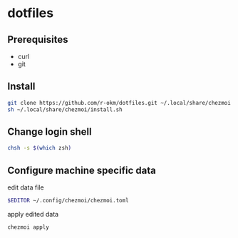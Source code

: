 # dotfiles

## Prerequisites

- curl
- git

## Install

```sh
git clone https://github.com/r-okm/dotfiles.git ~/.local/share/chezmoi
sh ~/.local/share/chezmoi/install.sh
```

## Change login shell

```sh
chsh -s $(which zsh)
```

## Configure machine specific data

edit data file

```sh
$EDITOR ~/.config/chezmoi/chezmoi.toml
```

apply edited data

```sh
chezmoi apply
```
